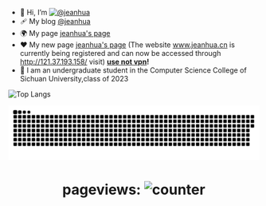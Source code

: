 - 👋 Hi, I’m [![@jeanhua](https://img.shields.io/badge/@jeanhua-8A2BE2)](https://github.com/jeanhua)
- 🩹 My blog [@jeanhua](https://www.cnblogs.com/jeanhua)
- 🌍 My page [jeanhua's page](https://jeanhua.github.io/home_page.github.io/)
- ❤️ My new page [jeanhua's page](http://www.jeanhua.cn) (The website www.jeanhua.cn is currently being registered and can now be accessed through http://121.37.193.158/ visit) **<u>use not vpn</u>!**
- 🏫 I am an undergraduate student in the Computer Science College of Sichuan University,class of 2023

![Top Langs](https://github-readme-stats.vercel.app/api/top-langs/?username=jeanhua&theme=radical&bg_color=30,e96443,904e95&title_color=fff&text_color=fff)

<p align="center">
 <img width="1000" src="assets/github-snake.svg" alt="snake"/>
</p>

<div align="center">

 # pageviews:  ![counter](https://counter.seku.su/cmoe?name=jeanhua&theme=mbs)

</div>